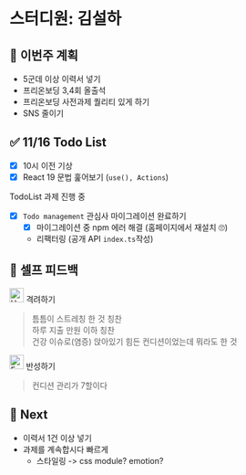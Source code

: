 # 스터디원: 김설하

## 🚀 이번주 계획

- 5군데 이상 이력서 넣기
- 프리온보딩 3,4회 올출석
- 프리온보딩 사전과제 퀄리티 있게 하기
- SNS 줄이기

## ✅ 11/16 Todo List

- [x] 10시 이전 기상
- [x] React 19 문법 훑어보기 (`use(), Actions`)

TodoList 과제 진행 중

- [x] `Todo management` 관심사 마이그레이션 완료하기
  - [x] 마이그레이션 중 npm 에러 해결 (홈페이지에서 재설치 🙄)
  - 리팩터링 (공개 API `index.ts`작성)

## 🎉 셀프 피드백

<img src="https://raw.githubusercontent.com/Tarikul-Islam-Anik/Animated-Fluent-Emojis/master/Emojis/Smilies/Hugging%20Face.png" alt="Hugging Face" width="25" height="25"> 격려하기</img>

> 틈틈이 스트레칭 한 것 칭찬  
> 하루 지출 만원 이하 칭찬  
> 건강 이슈로(염증) 앉아있기 힘든 컨디션이었는데 뭐라도 한 것

<img src="https://raw.githubusercontent.com/Tarikul-Islam-Anik/Animated-Fluent-Emojis/master/Emojis/Smilies/Face%20with%20Monocle.png" alt="Face with Monocle" width="25" height="25"> 반성하기</img>

> 컨디션 관리가 7할이다

## 🌱 Next

- 이력서 1건 이상 넣기
- 과제를 계속합시다 빠르게
  - 스타일링 -> css module? emotion?
